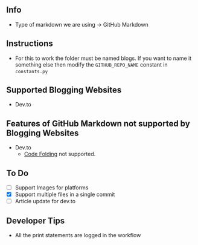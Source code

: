## Info

- Type of markdown we are using -> GitHub Markdown

## Instructions

- For this to work the folder must be named blogs. If you want to name it something else then modify the `GITHUB_REPO_NAME` constant in `constants.py`

## Supported Blogging Websites

- Dev.to

## Features of GitHub Markdown not supported by Blogging Websites

- Dev.to
  - [Code Folding](https://gist.github.com/pierrejoubert73/902cc94d79424356a8d20be2b382e1ab) not supported.

## To Do

- [ ] Support Images for platforms
- [x] Support multiple files in a single commit
- [ ] Article update for dev.to

## Developer Tips

- All the print statements are logged in the workflow
